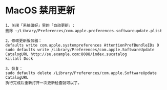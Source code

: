 # MacOS 禁用更新

	1、关闭「系统偏好」里的「自动更新」:
	删除 ~/Library/Preferences/com.apple.preferences.softwareupdate.plist
 
	2、修改更新服务器：
	defaults write com.apple.systempreferences AttentionPrefBundleIDs 0
	sudo defaults write /Library/Preferences/com.apple.SoftwareUpdate CatalogURL http://su.example.com:8088/index.sucatalog
	killall Dock
	
	3、恢复：
	sudo defaults delete /Library/Preferences/com.apple.SoftwareUpdate CatalogURL
	执行完成后重新打开一次更新检查就可以了。
